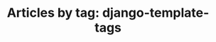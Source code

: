---
layout: blog_by_tag
title: 'Articles by tag: django-template-tags'
tag: cryptocurrency-tags
permalink: /blog/tag/cryptocurrency-tags/
---